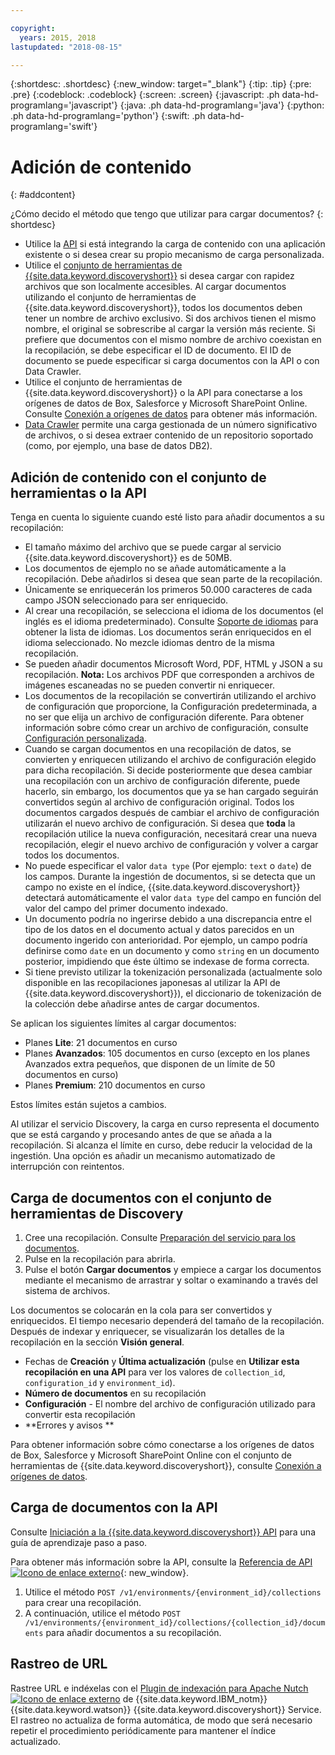 ```yaml
---

copyright:
  years: 2015, 2018
lastupdated: "2018-08-15"

---
```


{:shortdesc: .shortdesc}
{:new_window: target="_blank"}
{:tip: .tip}
{:pre: .pre}
{:codeblock: .codeblock}
{:screen: .screen}
{:javascript: .ph data-hd-programlang='javascript'}
{:java: .ph data-hd-programlang='java'}
{:python: .ph data-hd-programlang='python'}
{:swift: .ph data-hd-programlang='swift'}

# Adición de contenido
{: #addcontent}

¿Cómo decido el método que tengo que utilizar para cargar documentos?
{: shortdesc}

-   Utilice la [API](/docs/services/discovery/getting-started.html) si está integrando la carga de contenido con una aplicación existente o si desea crear su propio mecanismo de carga personalizada.
-   Utilice el [conjunto de herramientas de {{site.data.keyword.discoveryshort}}](/docs/services/discovery/getting-started-tool.html) si desea cargar con rapidez archivos que son localmente accesibles.
    Al cargar documentos utilizando el conjunto de herramientas de {{site.data.keyword.discoveryshort}}, todos los documentos deben tener un nombre de archivo exclusivo. Si dos archivos tienen el mismo nombre, el original se sobrescribe al cargar la versión más reciente. Si prefiere que documentos con el mismo nombre de archivo coexistan en la recopilación, se debe especificar el ID de documento. El ID de documento se puede especificar si carga documentos con la API o con Data Crawler.
-   Utilice el conjunto de herramientas de {{site.data.keyword.discoveryshort}} o la API para conectarse a los orígenes de datos de Box, Salesforce y Microsoft SharePoint Online. Consulte [Conexión a orígenes de datos](/docs/services/discovery/connect.html) para obtener más información.
-   [Data Crawler](/docs/services/discovery/data-crawler.html) permite una carga gestionada de un número significativo de archivos, o si desea extraer contenido de un repositorio soportado (como, por ejemplo, una base de datos DB2).

## Adición de contenido con el conjunto de herramientas o la API

Tenga en cuenta lo siguiente cuando esté listo para añadir documentos a su recopilación:

-   El tamaño máximo del archivo que se puede cargar al servicio {{site.data.keyword.discoveryshort}} es de 50MB.
-   Los documentos de ejemplo no se añade automáticamente a la recopilación. Debe añadirlos si desea que sean parte de la recopilación.
-   Únicamente se enriquecerán los primeros 50.000 caracteres de cada campo JSON seleccionado para ser enriquecido.
-   Al crear una recopilación, se selecciona el idioma de los documentos (el inglés es el idioma predeterminado). Consulte [Soporte de idiomas](/docs/services/discovery/language-support.html) para obtener la lista de idiomas. Los documentos serán enriquecidos en el idioma seleccionado. No mezcle idiomas dentro de la misma recopilación.
-   Se pueden añadir documentos Microsoft Word, PDF, HTML y JSON a su recopilación. **Nota:** Los archivos PDF que corresponden a archivos de imágenes escaneadas no se pueden convertir ni enriquecer.
-   Los documentos de la recopilación se convertirán utilizando el archivo de configuración que proporcione, la Configuración predeterminada, a no ser que elija un archivo de configuración diferente. Para obtener información sobre cómo crear un archivo de configuración, consulte [Configuración personalizada](/docs/services/discovery/building.html#custom-configuration).
-   Cuando se cargan documentos en una recopilación de datos, se convierten y enriquecen utilizando el archivo de configuración elegido para dicha recopilación. Si decide posteriormente que desea cambiar una recopilación con un archivo de configuración diferente, puede hacerlo, sin embargo, los documentos que ya se han cargado seguirán convertidos según al archivo de configuración original. Todos los documentos cargados después de cambiar el archivo de configuración utilizarán el nuevo archivo de configuración. Si desea que **toda** la recopilación utilice la nueva configuración, necesitará crear una nueva recopilación, elegir el nuevo archivo de configuración y volver a cargar todos los documentos.
-   No puede especificar el valor `data type` (Por ejemplo: `text` o `date`) de los campos. Durante la ingestión de documentos, si se detecta que un campo no existe en el índice, {{site.data.keyword.discoveryshort}} detectará automáticamente el valor `data type` del campo en función del valor del campo del primer documento indexado.
-   Un documento podría no ingerirse debido a una discrepancia entre el tipo de los datos en el documento actual y datos parecidos en un documento ingerido con anterioridad. Por ejemplo, un campo podría definirse como `date` en un documento y como `string` en un documento posterior, impidiendo que éste último se indexase de forma correcta.
-   Si tiene previsto utilizar la tokenización personalizada (actualmente solo disponible en las recopilaciones japonesas al utilizar la API de {{site.data.keyword.discoveryshort}}), el diccionario de tokenización de la colección debe añadirse antes de cargar documentos.

Se aplican los siguientes límites al cargar documentos:

-   Planes **Lite**: 21 documentos en curso
-   Planes **Avanzados**: 105 documentos en curso (excepto en los planes Avanzados extra pequeños, que disponen de un límite de 50 documentos en curso)
-   Planes **Premium**: 210 documentos en curso

Estos límites están sujetos a cambios. 

Al utilizar el servicio Discovery, la carga en curso representa el documento que se está cargando y procesando antes de que se añada a la recopilación. Si alcanza el límite en curso, debe reducir la velocidad de la ingestión. Una opción es añadir un mecanismo automatizado de interrupción con reintentos.

## Carga de documentos con el conjunto de herramientas de Discovery

1.  Cree una recopilación. Consulte [Preparación del servicio para los documentos](/docs/services/discovery/building.html#preparing-the-service-for-your-documents).
1.  Pulse en la recopilación para abrirla.
1.  Pulse el botón **Cargar documentos** y empiece a cargar los documentos mediante el mecanismo de arrastrar y soltar o examinando a través del sistema de archivos.

Los documentos se colocarán en la cola para ser convertidos y enriquecidos. El tiempo necesario dependerá del tamaño de la recopilación. Después de indexar y enriquecer, se visualizarán los detalles de la recopilación en la sección **Visión general**.

-   Fechas de **Creación** y **Última actualización** (pulse en **Utilizar esta recopilación en una API** para ver los valores de `collection_id`, `configuration_id` y `environment_id`).
-   **Número de documentos** en su recopilación
-   **Configuración** - El nombre del archivo de configuración utilizado para convertir esta recopilación
-   **Errores y avisos **

Para obtener información sobre cómo conectarse a los orígenes de datos de Box, Salesforce y Microsoft SharePoint Online con el conjunto de herramientas de {{site.data.keyword.discoveryshort}}, consulte [Conexión a orígenes de datos](/docs/services/discovery/connect.html).


## Carga de documentos con la API

Consulte [Iniciación a la {{site.data.keyword.discoveryshort}} API](/docs/services/discovery/getting-started.html) para una guía de aprendizaje paso a paso.

Para obtener más información sobre la API, consulte la [Referencia de API ![Icono de enlace externo](../../icons/launch-glyph.svg "Icono de enlace externo")](http://www.ibm.com/watson/developercloud/discovery/api/v1/){: new_window}.

1.  Utilice el método `POST /v1/environments/{environment_id}/collections` para crear una recopilación.
1.  A continuación, utilice el método `POST /v1/environments/{environment_id}/collections/{collection_id}/documents` para añadir documentos a su recopilación.

## Rastreo de URL

Rastree URL e indéxelas con el [Plugin de indexación para Apache Nutch ![Icono de enlace externo](../../icons/launch-glyph.svg "Icono de enlace externo")](https://github.com/IBM-Watson/nutch-indexer-discovery) de {{site.data.keyword.IBM_notm}} {{site.data.keyword.watson}} {{site.data.keyword.discoveryshort}} Service. El rastreo no actualiza de forma automática, de modo que será necesario repetir el procedimiento periódicamente para mantener el índice actualizado.
